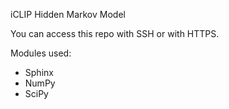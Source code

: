 iCLIP Hidden Markov Model

You can access this repo with SSH or with HTTPS.

Modules used:
- Sphinx
- NumPy
- SciPy